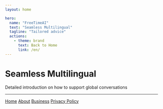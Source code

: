```yaml
---
layout: home

hero:
  name: "FreeTimeAI"
  text: "Seamless Multilingual"
  tagline: "Tailored advice"
  actions:
    - theme: brand
      text: Back to Home
      link: /en/
---
```


# Seamless Multilingual

Detailed introduction on how to support global conversations

---

<footer>
  <div class="footer-content">
    <nav>
      <a href="/en/">Home</a>
      <a href="/en/about">About</a>
      <a href="/en/business">Business</a>
      <a href="/en/privacy-policy">Privacy Policy</a>
    </nav>
  </div>
</footer> 